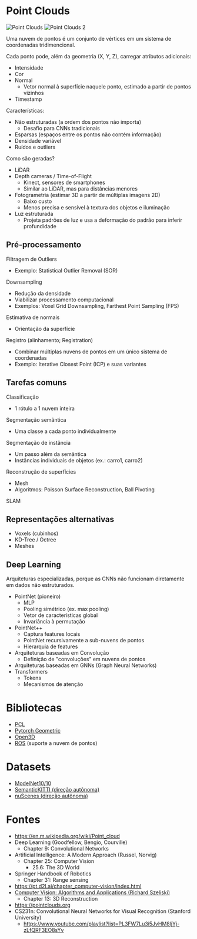 # Point Clouds

![Point Clouds](point-clouds.png)
![Point Clouds 2](image.png)

Uma nuvem de pontos é um conjunto de vértices em um sistema de coordenadas tridimencional.

Cada ponto pode, além da geometria (X, Y, Z), carregar atributos adicionais:

- Intensidade
- Cor
- Normal
  - Vetor normal à superfície naquele ponto, estimado a partir de pontos vizinhos
- Timestamp

Características:

- Não estruturadas (a ordem dos pontos não importa)
  - Desafio para CNNs tradicionais
- Esparsas (espaços entre os pontos não contém informação)
- Densidade variável
- Ruídos e outliers

Como são geradas?

- LiDAR
- Depth cameras / Time-of-Flight
  - Kinect, sensores de smartphones
  - Similar ao LiDAR, mas para distâncias menores
- Fotogrametria (estimar 3D a partir de múltiplas imagens 2D)
  - Baixo custo
  - Menos precisa e sensível à textura dos objetos e iluminação
- Luz estruturada
  - Projeta padrões de luz e usa a deformação do padrão para inferir profundidade

## Pré-processamento

Filtragem de Outliers

- Exemplo: Statistical Outlier Removal (SOR)

Downsampling

- Redução da densidade
- Viabilizar processamento computacional
- Exemplos: Voxel Grid Downsampling, Farthest Point Sampling (FPS)

Estimativa de normais

- Orientação da superfície

Registro (alinhamento; Registration)

- Combinar múltiplas nuvens de pontos em um único sistema de coordenadas
- Exemplo: Iterative Closest Point (ICP) e suas variantes

## Tarefas comuns

Classificação

- 1 rótulo a 1 nuvem inteira

Segmentação semântica

- Uma classe a cada ponto individualmente

Segmentação de instância

- Um passo além da semântica
- Instâncias individuais de objetos (ex.: carro1, carro2)

Reconstrução de superfícies

- Mesh
- Algoritmos: Poisson Surface Reconstruction, Ball Pivoting

SLAM

## Representações alternativas

- Voxels (cubinhos)
- KD-Tree / Octree
- Meshes

## Deep Learning

Arquiteturas especializadas, porque as CNNs não funcionam diretamente em dados não estruturados.

- PointNet (pioneiro)
  - MLP
  - Pooling simétrico (ex. max pooling)
  - Vetor de características global
  - Invariância à permutação
- PointNet++
  - Captura features locais
  - PointNet recursivamente a sub-nuvens de pontos
  - Hierarquia de features
- Arquiteturas baseadas em Convolução
  - Definição de "convoluções" em nuvens de pontos
- Arquiteturas baseadas em GNNs (Graph Neural Networks)
- Transformers
  - Tokens
  - Mecanismos de atenção

# Bibliotecas

- [PCL](https://pointclouds.org)
- [Pytorch Geometric](https://pytorch-geometric.readthedocs.io/en/latest)
- [Open3D](https://www.open3d.org)
- [ROS](https://www.ros.org) (suporte a nuvem de pontos)

# Datasets

- [ModelNet10/10](https://modelnet.cs.princeton.edu)
- [SemanticKITTI (direção autônoma)](https://semantic-kitti.org)
- [nuScenes (direção autônoma)](https://www.nuscenes.org)

# Fontes

- https://en.m.wikipedia.org/wiki/Point_cloud
- Deep Learning (Goodfellow, Bengio, Courville)
  - Chapter 9: Convolutional Networks
- Artificial Intelligence: A Modern Approach (Russel, Norvig)
  - Chapter 25: Computer Vision
    - 25.6: The 3D World
- Springer Handbook of Robotics
  - Chapter 31: Range sensing
- https://pt.d2l.ai/chapter_computer-vision/index.html
- [Computer Vision: Algorithms and Applications (Richard Szeliski)](https://szeliski.org/Book)
  - Chapter 13: 3D Reconstruction
- https://pointclouds.org
- CS231n: Convolutional Neural Networks for Visual Recognition (Stanford University)
  - https://www.youtube.com/playlist?list=PL3FW7Lu3i5JvHM8ljYj-zLfQRF3EO8sYv
